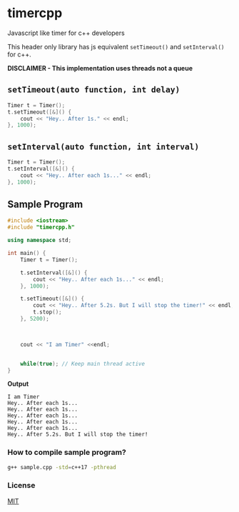 # timercpp
Javascript like timer for c++ developers

This header only library has js equivalent `setTimeout()` and `setInterval()` for c++.

**DISCLAIMER - This implementation uses threads not a queue**

## `setTimeout(auto function, int delay)`

```c++
Timer t = Timer();
t.setTimeout([&]() {
    cout << "Hey.. After 1s." << endl;
}, 1000); 
```

## `setInterval(auto function, int interval)`

```c++
Timer t = Timer();
t.setInterval([&]() {
    cout << "Hey.. After each 1s..." << endl;
}, 1000); 
```

## Sample Program

```c++
#include <iostream>
#include "timercpp.h"

using namespace std;

int main() {
    Timer t = Timer();

    t.setInterval([&]() {
        cout << "Hey.. After each 1s..." << endl;
    }, 1000); 

    t.setTimeout([&]() {
        cout << "Hey.. After 5.2s. But I will stop the timer!" << endl;
        t.stop();
    }, 5200); 

    

    cout << "I am Timer" <<endl;


    while(true); // Keep main thread active
}
```

**Output**

```
I am Timer
Hey.. After each 1s...
Hey.. After each 1s...
Hey.. After each 1s...
Hey.. After each 1s...
Hey.. After each 1s...
Hey.. After 5.2s. But I will stop the timer!
```

### How to compile sample program?

```bash
g++ sample.cpp -std=c++17 -pthread
```

### License

[MIT](https://github.com/shalithasuranga/timercpp/edit/master/LICENSE)
